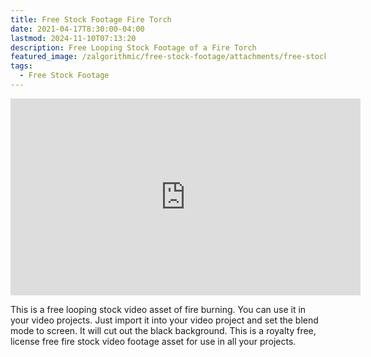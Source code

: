 ```yaml
---
title: Free Stock Footage Fire Torch
date: 2021-04-17T8:30:00-04:00
lastmod: 2024-11-10T07:13:20
description: Free Looping Stock Footage of a Fire Torch
featured_image: /zalgorithmic/free-stock-footage/attachments/free-stock-footage-fire-torch.jpg
tags:
  - Free Stock Footage
---
```


<div class="iframe-16-9-container">
<iframe class="youTubeIframe" width="560" height="315" src="https://www.youtube.com/embed/-brsyGtosJg?rel=0" title="YouTube video player" frameborder="0" allow="accelerometer; autoplay; clipboard-write; encrypted-media; gyroscope; picture-in-picture; web-share" allowfullscreen></iframe>
</div>

This is a free looping stock video asset of fire burning. You can use it in your video projects. Just import it into your video project and set the blend mode to screen. It will cut out the black background. This is a royalty free, license free fire stock video footage asset for use in all your projects.
